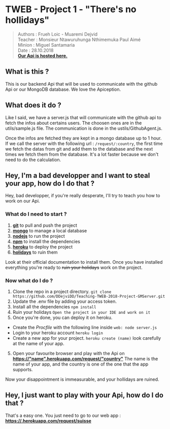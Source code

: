 # TWEB - Project 1 - "There's no hollidays"  

> Authors : Frueh Loic - Muaremi Dejvid  
> Teacher : Monsieur Ntawuruhunga Nthimemuka Paul Aimé   
> Minion : Miguel Santamaria   
> Date : 28.10.2018  
> **[Our Api is hosted here.](http:// )**  

## What is this ?
This is our backend Api that will be used to communicate with the github Api or our MongoDB database. We love the Apiception.

## What does it do ?
Like I said, we have a server.js that will communicate with the github api to fetch the infos about certains users. The choosen ones are in the utils/sample.js file. The communication is done in the ustils/GithubAgent.js.

Once the infos are fetched they are kept in a mongo database up to 1 hour. If we call the server with the following url : `/request/:country`, the first time we fetch the datas from git and add them to the database and the next times we fetch them from the database. It's a lot faster because we don't need to do the calculation.

## Hey, I'm a bad developper and I want to steal your app, how do I do that ? 
Hey, bad developper, if you're really desperate, I'll try to teach you how to work on our Api.

### What do I need to start ?
1. **[git](https://git-scm.com/)**          to pull and push the project
2. **[mongo](https://www.mongodb.com)**     to manage a local database
2. **[nodejs](https://nodejs.org/en/)**     to run the project 
3. **[npm](https://www.npmjs.com/)**        to install the dependencies
4. **[heroku](https://www.heroku.com/)**    to deploy the project
5. **[holidays](http://bfy.tw/Ka8s)**       to ruin them

Look at their official documentation to install them. Once you have installed everything you're ready to ~~ruin your holidays~~ work on the project.

### Now what do I do ?
1. Clone the repo in a project directory. `git clone https://github.com/DDejviDD/Teaching-TWEB-2018-Project-GMServer.git`
2. Update the .env file by adding your access token.
2. Install all the dependencies `npm install`
3. Ruin your holidays `Open the project in your IDE and work on it`
4. Once you're done, you can deploy it on heroku.
 - Create the *Procfile* with the following line inside `web: node server.js`
 - Login to your heroku account `heroku login`
 - Create a new app for your project. `heroku create (name)` look carefully at the name of your app.
5. Open your favourite browser and play with the Api on **[https://"name".herokuapp.com/request/"country"](https://"name".herokuapp.com/request/"country")** The name is the name of your app, and the country is one of the one that the app supports.

Now your disappointment is immeasurable, and your hollidays are ruined.  

## Hey, I just want to play with your Api, how do I do that ?
That's a easy one. You just need to go to our web app : **[https://.herokuapp.com/request/suisse](https://https://.herokuapp.com/request/suisse)**